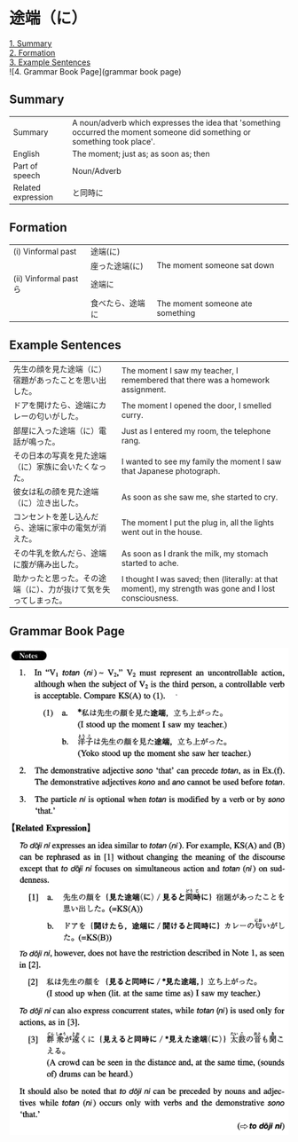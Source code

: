 # 途端（に）

[1. Summary](#summary)<br>
[2. Formation](#formation)<br>
[3. Example Sentences](#example-sentences)<br>
![4. Grammar Book Page](grammar book page)<br>


## Summary

<table><tr>   <td>Summary</td>   <td>A noun/adverb which expresses the idea that 'something occurred the moment someone did something or something took place'.</td></tr><tr>   <td>English</td>   <td>The moment; just as; as soon as; then</td></tr><tr>   <td>Part of speech</td>   <td>Noun/Adverb</td></tr><tr>   <td>Related expression</td>   <td>と同時に</td></tr></table>

## Formation

<table class="table"><tbody><tr class="tr head"><td class="td"><span class="numbers">(i)</span> <span class="bold">Vinformal past</span></td><td class="td"><span class="concept">途端</span><span>(</span><span class="concept">に</span><span>)</span> </td><td class="td"></td></tr><tr class="tr"><td class="td"></td><td class="td"><span>座った</span><span class="concept">途端</span><span>(</span><span class="concept">に</span><span>)</span> </td><td class="td"><span>The moment someone sat down</span></td></tr><tr class="tr head"><td class="td"><span class="numbers">(ii)</span> <span class="bold">Vinformal pastら</span></td><td class="td"><span class="concept">途端に</span></td><td class="td"></td></tr><tr class="tr"><td class="td"></td><td class="td"><span>食べたら、</span><span class="concept">途端に</span></td><td class="td"><span>The moment someone ate something</span></td></tr></tbody></table>

## Example Sentences

<table><tr>   <td>先生の顔を見た途端（に）宿題があったことを思い出した。</td>   <td>The moment I saw my teacher, I remembered that there was a homework assignment.</td></tr><tr>   <td>ドアを開けたら、途端にカレーの匂いがした。</td>   <td>The moment I opened the door, I smelled curry.</td></tr><tr>   <td>部屋に入った途端（に）電話が鳴った。</td>   <td>Just as I entered my room, the telephone rang.</td></tr><tr>   <td>その日本の写真を見た途端（に）家族に会いたくなった。</td>   <td>I wanted to see my family the moment I saw that Japanese photograph.</td></tr><tr>   <td>彼女は私の顔を見た途端（に）泣き出した。</td>   <td>As soon as she saw me, she started to cry.</td></tr><tr>   <td>コンセントを差し込んだら、途端に家中の電気が消えた。</td>   <td>The moment I put the plug in, all the lights went out in the house.</td></tr><tr>   <td>その牛乳を飲んだら、途端に腹が痛み出した。</td>   <td>As soon as I drank the milk, my stomach started to ache.</td></tr><tr>   <td>助かったと思った。その途端（に）、力が抜けて気を失ってしまった。</td>   <td>I thought I was saved; then (literally: at that moment), my strength was gone and I lost consciousness.</td></tr></table>

## Grammar Book Page

![](../img/Intermediate途端(に).png)

